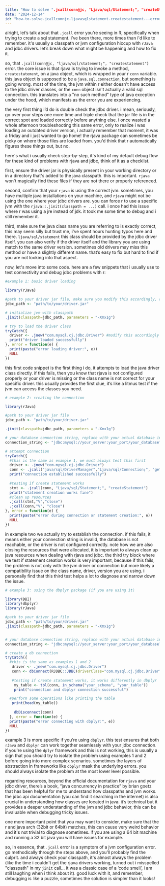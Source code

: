 ```yaml
---
title: "How to solve ".jcall(conn@jc, "Ljava/sql/Statement;", "createStatement") : " error in R?"
date: "2024-12-14"
id: "how-to-solve-jcallconnjc-ljavasqlstatement-createstatement---error-in-r"
---
```


alright, let’s talk about that `.jcall` error you’re seeing in R, specifically when trying to create a sql statement. i’ve been there, more times than i'd like to remember. it's usually a classpath or jvm configuration hiccup with `rJava` and jdbc drivers. let’s break down what might be happening and how to fix it.

so, that `.jcall(conn@jc, "ljava/sql/statement;", "createstatement")` error. the core issue is that rjava is trying to invoke a method, `createstatement`, on a java object, which is wrapped in your r `conn` variable. this java object is supposed to be a `java.sql.connection`, but something is going wrong. most of the time, the jvm within r either doesn't have access to the jdbc driver classes, or the `conn` object isn't actually a valid sql connection. this translates into a "no such method" type of java exception under the hood, which manifests as the error you are experiencing.

the very first thing i’d do is double check the jdbc driver. i mean, seriously, go over your steps one more time and triple check that the jar file is in the correct spot and loaded correctly before anything else. i once wasted a whole afternoon troubleshooting this same error, only to realize i was loading an outdated driver version, i actually remember that moment, it was a friday and i just wanted to go home! the rjava package can sometimes be picky on where those files are loaded from. you'd think that r automatically figures these things out, but no.

here's what i usually check step-by-step, it's kind of my default debug flow for these kind of problems with rjava and jdbc, think of it as a checklist.

first, ensure the driver jar is physically present in your working directory or in a directory that's added to the java classpath. this is important. `rjava` won't magically find these files if they are not there or properly referenced.

second, confirm that your `rjava` is using the correct jvm. sometimes, you have multiple java installations on your machine, and `rjava` might not be using the one where your jdbc drivers are. you can force r to use a specific jvm with the `rjava::.jinit(classpath = ...)` call. i once had this issue where r was using a jre instead of jdk. it took me some time to debug and i still remember it.

third, make sure the java class name you are referring to is exactly correct, this may seem silly but trust me, i've spent hours hunting typos here and there. `ljava/sql/statement` this class should be provided by the jdbc driver itself. you can also verify if the driver itself and the library you are using match to the same driver version. sometimes old drivers may miss this method or have a slightly different name. that’s easy to fix but hard to find if you are not looking into that aspect.

now, let's move into some code. here are a few snippets that i usually use to test connectivity and debug jdbc problems with r:

```r
#example 1: basic driver loading

library(rJava)

#path to your driver jar file, make sure you modify this accordingly, remember this is an example path
jdbc_path <- "path/to/your/driver.jar"

# initialize jvm with classpath
.jinit(classpath=jdbc_path, parameters = "-Xmx1g")

# try to load the driver class
tryCatch({
  driver <- .jnew("com.mysql.cj.jdbc.Driver") #modify this accordingly to your database
  print("driver loaded successfully")
}, error = function(e) {
  print(paste("error loading driver:", e))
  NULL
})
```
this first code snippet is the first thing i do, it attempts to load the java driver class directly. if this fails, then you know that rjava is not configured properly or your driver is missing or the class name is not correct for your specific driver. this usually provides the first clue, it’s like a litmus test if the jvm can access the classes you need.

```r
# example 2: creating the connection

library(rJava)

#path to your driver jar file
jdbc_path <- "path/to/your/driver.jar"

.jinit(classpath=jdbc_path, parameters = "-Xmx1g")

# your database connection string, replace with your actual database information
connection_string <- "jdbc:mysql://your_server:your_port/your_database?user=your_user&password=your_password"

# attempt connection
tryCatch({
  #this is the same as example 1, we must always test this first
  driver <- .jnew("com.mysql.cj.jdbc.Driver")
  conn <- .jcall("java/sql/DriverManager","Ljava/sql/Connection;", "getConnection",connection_string)
  print("connection established successfully")
  
  #testing if create statement works
  stmt <- .jcall(conn, "Ljava/sql/Statement;", "createStatement")
  print("statement creation works fine")
  #clean up resources
  .jcall(stmt,"V","close")
  .jcall(conn,"V", "close")
}, error = function(e) {
  print(paste("error during connection or statement creation:", e))
  NULL
})
```
in example two we actually try to establish the connection. if this fails, it means either your connection string is invalid, the database is not reachable, or the driver is not configured correctly. note how we are also closing the resources that were allocated, it is important to always clean up java resources when dealing with rjava and jdbc. the third try block where we test if statement creation works is very important, because if this fails, the problem is not only with the jvm driver or connection but more likely a compatibility issue on the class name, driver, version you are using. i personally find that this third test helps a lot to diagnose and narrow down the issue.

```r
# example 3: using the dbplyr package (if you are using it)

library(DBI)
library(dbplyr)
library(rJava)

#path to your driver jar file
jdbc_path <- "path/to/your/driver.jar"
.jinit(classpath=jdbc_path, parameters = "-Xmx1g")


# your database connection string, replace with your actual database information
connection_string <- "jdbc:mysql://your_server:your_port/your_database?user=your_user&password=your_password"

# create a db connection
tryCatch({
  #this is the same as examples 1 and 2
   driver <- .jnew("com.mysql.cj.jdbc.Driver")
   conn <- dbConnect(RJDBC::JDBC(driverClass="com.mysql.cj.jdbc.Driver",classPath=jdbc_path), connection_string)
   
   #testing if create statement works, it works differently in dbplyr
    my_table <- tbl(conn, in_schema("your_schema", "your_table"))
    print("connection and dbplyr connection successful")

  #perform some operations like printing the table
   print(head(my_table))
    
    dbDisconnect(conn)
  }, error = function(e) {
  print(paste("error connecting with dbplyr:", e))
  NULL
})
```
example 3 is more specific if you’re using `dbplyr`. this test ensures that both `rJava` and `dbplyr` can work together seamlessly with your jdbc connection. if you're using the `dplyr` framework and this is not working, this is usually a sign that you should try to isolate the problem using examples 1 and 2 before going into more complex scenarios. sometimes the layers of abstraction in frameworks like `dbplyr` mask the underlying errors. you should always isolate the problem at the most lower level possible.

regarding resources, beyond the official documentation for `rjava` and your jdbc driver, there’s a book, “java concurrency in practice” by brian goetz that has been helpful for me to understand how classpaths and jvm works. the jdbc api documentation (you can find it searching in the internet) is also crucial in understanding how classes are located in java. it’s technical but it provides a deeper understanding of the jvm and jdbc behavior, this can be invaluable when debugging tricky issues.

one more important point that you may want to consider, make sure that the r and java arch (32bit or 64bit) matches, this can cause very weird behavior and it's not trivial to diagnose sometimes. if you are using a 64 bit machine and running a 32 bit java you will have issues for example.

so, in essence, that `.jcall` error is a symptom of a jvm configuration error. go methodically through the steps above, and you’ll probably find the culprit. and always check your classpath, it's almost always the problem (like the time i couldn't get the rjava drivers working, turned out i misspelled "classpath" in my `jinit` call... it was a classic case of a ‘code smell’, i am still laughing when i think about it). good luck with it, and remember, debugging is like a puzzle, sometimes the solution is simpler than it looks!
